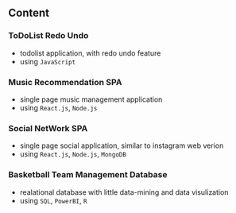 ## Content

### **ToDoList Redo Undo**
+ todolist application, with redo undo feature
+ using `JavaScript`

### **Music Recommendation SPA**
+ single page music management application
+ using `React.js`, `Node.js`

### **Social NetWork SPA**
+ single page social application, similar to instagram web verion
+ using `React.js`, `Node.js`, `MongoDB`


### **Basketball Team Management Database**
+ realational database with little data-mining and data visulization
+ using `SQL`, `PowerBI`, `R`
